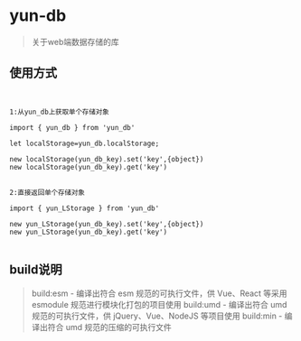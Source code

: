 # yun-db

> 关于web端数据存储的库



## 使用方式


```


1:从yun_db上获取单个存储对象

import { yun_db } from 'yun_db'

let localStorage=yun_db.localStorage;

new localStorage(yun_db_key).set('key',{object})
new localStorage(yun_db_key).get('key')

```

```

2:直接返回单个存储对象

import { yun_LStorage } from 'yun_db'

new yun_LStorage(yun_db_key).set('key',{object})
new yun_LStorage(yun_db_key).get('key')


```

## build说明

> build:esm - 编译出符合 esm 规范的可执行文件，供 Vue、React 等采用 esmodule 规范进行模块化打包的项目使用
> build:umd - 编译出符合 umd 规范的可执行文件，供 jQuery、Vue、NodeJS 等项目使用
> build:min - 编译出符合 umd 规范的压缩的可执行文件